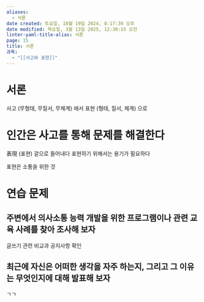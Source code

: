 ```yaml
---
aliases:
  - 서론
date created: 토요일, 10월 19일 2024, 8:17:39 오후
date modified: 목요일, 3월 13일 2025, 12:30:15 오전
linter-yaml-title-alias: 서론
page: 15
title: 서론
과목:
  - "[[사고와 표현]]"
---
```


# 서론

사고 (무형태, 무질서, 무체계) 에서
표현 (형태, 질서, 체계) 으로

# 인간은 사고를 통해 문제를 해결한다

表現 (표현) 겉으로 들어내다
표현하기 위해서는 용기가 필요하다

표현은 소통을 위한 것

# 연습 문제

## 주변에서 의사소통 능력 개발을 위한 프로그램이나 관련 교육 사례를 찾아 조사해 보자

글쓰기 관련 비교과
공지사항 확인

## 최근에 자신은 어떠한 생각을 자주 하는지, 그리고 그 이유는 무엇인지에 대해 발표해 보자

ㄱㄱ
